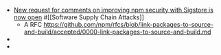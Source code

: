 - [New request for comments on improving npm security with Sigstore is now open](https://github.blog/2022-08-08-new-request-for-comments-on-improving-npm-security-with-sigstore-is-now-open/) #[[Software Supply Chain Attacks]]
	- A RFC https://github.com/npm/rfcs/blob/link-packages-to-source-and-build/accepted/0000-link-packages-to-source-and-build.md
-
-
